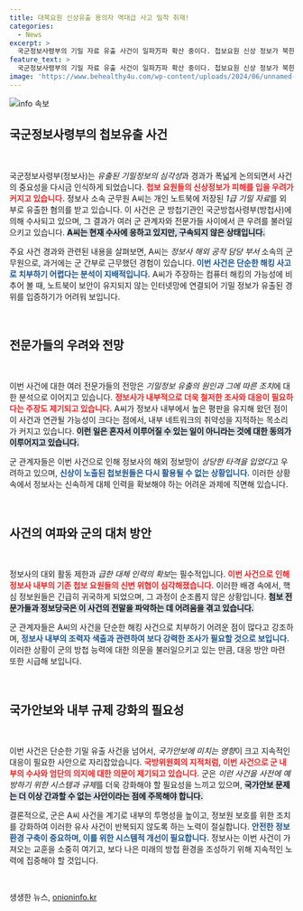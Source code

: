 ```yaml
---
title: 대북요원 신상유출 용의자 역대급 사고 밀착 취재!
categories:
  - News
excerpt: >
  국군정보사령부의 기밀 자료 유출 사건이 일파万파 확산 중이다. 첩보요원 신상 정보가 북한에 넘어간 가운데, 용의자 구속이 지연되며 정보망이 큰 타격을 입었다. 신상 유출로 해외 인력이 급히 귀국하며, 정보사의 방첩 능력까지 의심받고 있다.
feature_text: >
  국군정보사령부의 기밀 자료 유출 사건이 일파万파 확산 중이다. 첩보요원 신상 정보가 북한에 넘어간 가운데, 용의자 구속이 지연되며 정보망이 큰 타격을 입었다. 신상 유출로 해외 인력이 급히 귀국하며, 정보사의 방첩 능력까지 의심받고 있다.
image: 'https://www.behealthy4u.com/wp-content/uploads/2024/06/unnamed-file.png'
---
```


<p><img src="https://www.behealthy4u.com/wp-content/uploads/2024/06/unnamed-file.png" alt="info 속보" /></p>

<h2 data-ke-size="size26">국군정보사령부의 첩보유출 사건</h2>

<p data-ke-size="size16">&nbsp;</p>

<p>국군정보사령부(정보사)는 <em>유출된 기밀정보의 심각성</em>과 경과가 폭넓게 논의되면서 사건의 중요성을 다시금 인식하게 되었습니다. <b><span style="color: #ee2323;">첩보 요원들의 신상정보가 피해를 입을 우려가 커지고 있습니다.</span></b> 정보사 소속 군무원 A씨는 개인 노트북에 저장된 <em>1급 기밀 자료</em>를 외부로 유출한 혐의를 받고 있습니다. 이 사건은 군 방첩기관인 국군방첩사령부(방첩사)에 의해 수사되고 있으며, 그 결과가 여러 군 관계자와 전문가들 사이에서 큰 우려를 불러일으키고 있습니다. <b><span style="background-color: #21538527;">A씨는 현재 수사에 응하고 있지만, 구속되지 않은 상태입니다.</span></b></p>

<p>주요 사건 경과와 관련된 내용을 살펴보면, A씨는 <em>정보사 해외 공작 담당 부서</em> 소속의 군무원으로, 과거에는 군 간부로 근무했던 경험이 있습니다. <b><span style="color: #1a5490;">이번 사건은 단순한 해킹 사고로 치부하기 어렵다는 분석이 지배적입니다.</span></b> A씨가 주장하는 컴퓨터 해킹의 가능성에 비추어 볼 때, 노트북이 보안이 유지되지 않는 인터넷망에 연결되어 기밀 정보가 유출된 경위를 입증하기가 어려워 보입니다.</p>

<p data-ke-size="size16">&nbsp;</p>

<h2 data-ke-size="size26">전문가들의 우려와 전망</h2>

<p data-ke-size="size16">&nbsp;</p>

<p>이번 사건에 대한 여러 전문가들의 전망은 <em>기밀정보 유출의 원인과 그에 따른 조치</em>에 대한 분석으로 이어지고 있습니다. <b><span style="color: #ee2323;">정보사가 내부적으로 더욱 철저한 조사와 대응이 필요하다는 주장도 제기되고 있습니다.</span></b> A씨가 정보사 내부에서 높은 평판을 유지해 왔던 점이 이 사건과 연관될 가능성이 크다는 점에서, 내부 네트워크의 취약성을 지적하는 목소리가 커지고 있습니다. <b><span style="background-color: #21538527;">이런 일은 혼자서 이루어질 수 있는 일이 아니라는 것에 대한 동의가 이루어지고 있습니다.</span></b></p>

<p>군 관계자들은 이번 사건으로 인해 정보사의 해외 정보망이 <em>상당한 타격을 입었다</em>고 우려하고 있으며, <b><span style="color: #1a5490;">신상이 노출된 첩보원들은 다시 활용될 수 없는 상황입니다.</span></b> 이러한 상황 속에서 정보사는 신속하게 대체 인력을 확보해야 하는 어려운 과제에 직면해 있습니다.</p>

<p data-ke-size="size16">&nbsp;</p>

<h2 data-ke-size="size26">사건의 여파와 군의 대처 방안</h2>

<p data-ke-size="size16">&nbsp;</p>

<p>정보사의 대외 활동 제한과 <em>급한 대체 인력의 확보</em>는 필수적입니다. <b><span style="color: #ee2323;">이번 사건으로 인해 정보사 내부의 기존 첩보 요원들의 신변 위협이 심각해졌습니다.</span></b> 이러한 배경 속에서, 핵심 정보원들은 긴급히 귀국하게 되었으며, 그 과정이 순조롭지 않은 상황입니다. <b><span style="background-color: #21538527;">첨보 전문가들과 정보당국은 이 사건의 전말을 파악하는 데 어려움을 겪고 있습니다.</span></b></p>

<p>군 관계자들은 A씨의 사건을 단순한 해킹 사건으로 치부하기 어려운 점이 많다고 강조하며, <b><span style="color: #1a5490;">정보사 내부의 조력자 색출과 관련하여 보다 강력한 조사가 필요할 것으로 보입니다.</span></b> 이러한 상황이 군의 방첩 능력에 대한 의문을 불러일으키고 있는 만큼, 대응 방안 마련 또한 시급해 보입니다.</p>

<p data-ke-size="size16">&nbsp;</p>

<h2 data-ke-size="size26">국가안보와 내부 규제 강화의 필요성</h2>

<p data-ke-size="size16">&nbsp;</p>

<p>이번 사건은 단순한 기밀 유출 사건을 넘어서, <em>국가안보에 미치는 영향</em>이 크고 지속적인 대응이 필요한 사안으로 자리잡았습니다. <b><span style="color: #ee2323;">국방위원회의 지적처럼, 이번 사건으로 군 내부의 수사와 엄단의 의지에 대한 의문이 제기되고 있습니다.</span></b> 군은 <em>이런 사건을 사전에 예방하기 위한 시스템과 규제</em>를 더욱 강화해야 할 필요성을 느끼고 있으며, <b><span style="background-color: #21538527;">국가안보 문제는 더 이상 간과할 수 없는 사안이라는 점에 주목해야 합니다.</span></b></p>

<p>결론적으로, 군은 A씨 사건을 계기로 내부의 투명성을 높이고, 정보원 보호를 위한 조치를 강화하여 이러한 유사 사건이 반복되지 않도록 하는 노력이 절실합니다. <b><span style="color: #1a5490;">안전한 정보 환경 구축이 중요하며, 이를 위한 시스템적 개선이 필요합니다.</span></b> 정보사는 이번 사건이 가져오는 교훈을 소중히 여기고, 보다 나은 미래의 방첩 환경을 조성하기 위해 지속적인 노력에 집중해야 할 것입니다.</p>

<p data-ke-size="size16">&nbsp;</p>
생생한 뉴스, <a href="https://onioninfo.kr" rel="dofollow">onioninfo.kr</a>



